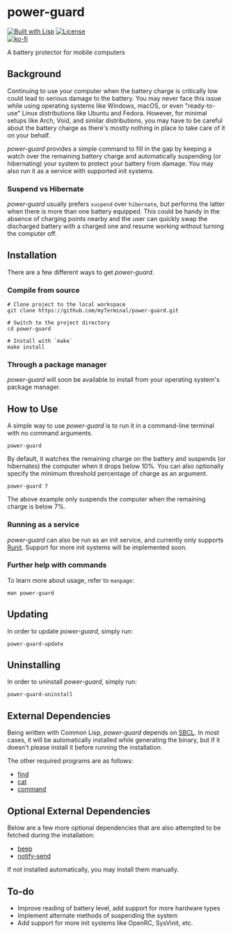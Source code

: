 # power-guard

[![Built with Lisp](https://img.shields.io/badge/built%20with-Lisp-blueviolet)](https://lisp-lang.org)
[![License](https://img.shields.io/github/license/myTerminal/power-guard.svg)](https://opensource.org/licenses/MIT)  
[![ko-fi](https://ko-fi.com/img/githubbutton_sm.svg)](https://ko-fi.com/Y8Y5E5GL7)

A battery protector for mobile computers

## Background

Continuing to use your computer when the battery charge is critically low could lead to serious damage to the battery. You may never face this issue while using operating systems like Windows, macOS, or even "ready-to-use" Linux distributions like Ubuntu and Fedora. However, for minimal setups like Arch, Void, and similar distributions, you may have to be careful about the battery charge as there's mostly nothing in place to take care of it on your behalf.

*power-guard* provides a simple command to fill in the gap by keeping a watch over the remaining battery charge and automatically suspending (or hibernating) your system to protect your battery from damage. You may also run it as a service with supported init systems.

### Suspend vs Hibernate

*power-guard* usually prefers `suspend` over `hibernate`, but performs the latter when there is more than one battery equipped. This could be handy in the absence of charging points nearby and the user can quickly swap the discharged battery with a charged one and resume working without turning the computer off.

## Installation

There are a few different ways to get *power-guard*.

### Compile from source

    # Clone project to the local workspace
    git clone https://github.com/myTerminal/power-guard.git

    # Switch to the project directory
    cd power-guard

    # Install with `make`
    make install

### Through a package manager

*power-guard* will soon be available to install from your operating system's package manager.

## How to Use

A simple way to use *power-guard* is to run it in a command-line terminal with no command arguments.

    power-guard

By default, it watches the remaining charge on the battery and suspends (or hibernates) the computer when it drops below 10%. You can also optionally specify the minimum threshold percentage of charge as an argument.

    power-guard 7

The above example only suspends the computer when the remaining charge is below 7%.

### Running as a service

*power-guard* can also be run as an init service, and currently only supports [Runit](http://smarden.org/runit). Support for more init systems will be implemented soon.

### Further help with commands

To learn more about usage, refer to `manpage`:

    man power-guard

## Updating

In order to update *power-guard*, simply run:

    power-guard-update

## Uninstalling

In order to uninstall *power-guard*, simply run:

    power-guard-uninstall

## External Dependencies

Being written with Common Lisp, *power-guard* depends on [SBCL](https://www.sbcl.org). In most cases, it will be automatically installed while generating the binary, but if it doesn't please install it before running the installation.

The other required programs are as follows:

 - [find](https://man.archlinux.org/man/find.1.en)
 - [cat](https://man.archlinux.org/man/cat.1.en)
 - [command](https://man.archlinux.org/man/command.1p.en)

## Optional External Dependencies

Below are a few more optional dependencies that are also attempted to be fetched during the installation:

 - [beep](https://pkgs.org/search/?q=beep)
 - [notify-send](https://man.archlinux.org/man/notify-send.1.en)

If not installed automatically, you may install them manually.

## To-do

* Improve reading of battery level, add support for more hardware types
* Implement alternate methods of suspending the system
* Add support for more init systems like OpenRC, SysVinit, etc.
